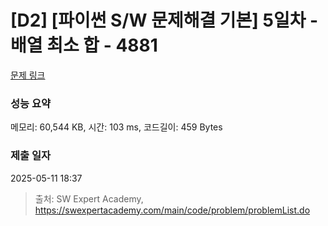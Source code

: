 # [D2] [파이썬 S/W 문제해결 기본] 5일차 - 배열 최소 합 - 4881 

[문제 링크](https://swexpertacademy.com/main/code/problem/problemDetail.do?contestProbId=AWTQh00qQs0DFAVT) 

### 성능 요약

메모리: 60,544 KB, 시간: 103 ms, 코드길이: 459 Bytes

### 제출 일자

2025-05-11 18:37



> 출처: SW Expert Academy, https://swexpertacademy.com/main/code/problem/problemList.do